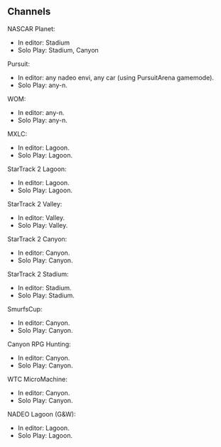 ## Channels
NASCAR Planet:
  - In editor: Stadium
  - Solo Play: Stadium, Canyon

Pursuit:
  - In editor: any nadeo envi, any car (using PursuitArena gamemode).
  - Solo Play: any-n.

WOM:
  - In editor: any-n.
  - Solo Play: any-n.

MXLC:
  - In editor: Lagoon.
  - Solo Play: Lagoon.

StarTrack 2 Lagoon:
  - In editor: Lagoon.
  - Solo Play: Lagoon.

StarTrack 2 Valley:
  - In editor: Valley.
  - Solo Play: Valley.

StarTrack 2 Canyon:
  - In editor: Canyon.
  - Solo Play: Canyon.

StarTrack 2 Stadium:
  - In editor: Stadium.
  - Solo Play: Stadium.

SmurfsCup:
  - In editor: Canyon.
  - Solo Play: Canyon.

Canyon RPG Hunting:
  - In editor: Canyon.
  - Solo Play: Canyon.

WTC MicroMachine:
  - In editor: Canyon.
  - Solo Play: Canyon.

NADEO Lagoon (G&W):
  - In editor: Lagoon.
  - Solo Play: Lagoon.
